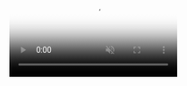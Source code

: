 <video src="[https://mblogvideo-phinf.pstatic.net/MjAxODA0MzBfMTE3/MDAxNTI1MDkyNDA0MTEw.jhGi3oeOKHqpGLRd_62uPJ_RcnPW1_TTmJsIJj66qHog.xE3OV9Ne06BZZP714iMSTr3AHFww1nzJr-v4vvGZ8KYg.GIF.mose1204/%EB%A3%A8%EB%8B%88_%ED%8F%AD%EC%A3%BC.gif?type=mp4w800" loop="loop" muted="muted" playsinline="" class="_gifmp4 se_mediaImage egjs-visible" data-gif-url="https://postfiles.pstatic.net/MjAxODA0MzBfMTE3/MDAxNTI1MDkyNDA0MTEw.jhGi3oeOKHqpGLRd_62uPJ_RcnPW1_TTmJsIJj66qHog.xE3OV9Ne06BZZP714iMSTr3AHFww1nzJr-v4vvGZ8KYg.GIF.mose1204/%EB%A3%A8%EB%8B%88_%ED%8F%AD%EC%A3%BC.gif?type=w773" poster="https://postfiles.pstatic.net/MjAxODA0MzBfMTE3/MDAxNTI1MDkyNDA0MTEw.jhGi3oeOKHqpGLRd_62uPJ_RcnPW1_TTmJsIJj66qHog.xE3OV9Ne06BZZP714iMSTr3AHFww1nzJr-v4vvGZ8KYg.GIF.mose1204/%EB%A3%A8%EB%8B%88_%ED%8F%AD%EC%A3%BC.gif?type=w80_blur" style="user-select: auto](https://zippy.gfycat.com/PettyWaterloggedGalapagospenguin.webm)https://zippy.gfycat.com/PettyWaterloggedGalapagospenguin.webm;"></video>
